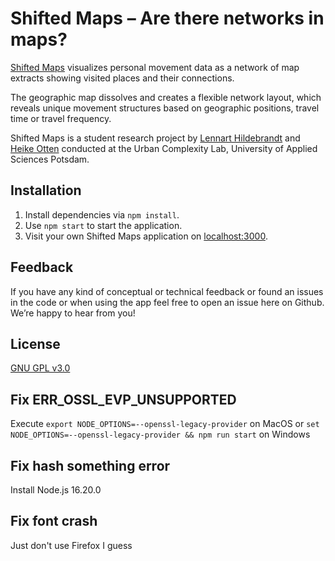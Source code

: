 # Shifted Maps – Are there networks in maps?

[Shifted Maps](https://shifted-maps.com) visualizes personal movement data as a network of map extracts showing visited places and their connections.

The geographic map dissolves and creates a flexible network layout, which reveals unique movement structures based on
geographic positions, travel time or travel frequency.

Shifted Maps is a student research project by [Lennart Hildebrandt](https://lennerd.com/) and [Heike Otten](http://www.heikeotten.de/) conducted at the Urban Complexity Lab, University of Applied Sciences Potsdam.

## Installation

1. Install dependencies via `npm install`.
2. Use `npm start` to start the application.
3. Visit your own Shifted Maps application on [localhost:3000](http://localhost:3000).

## Feedback

If you have any kind of conceptual or technical feedback or found an issues in the code or when using the app feel free to open an issue here on Github. We’re happy to hear from you!

## License

[GNU GPL v3.0](LICENSE)

## Fix ERR_OSSL_EVP_UNSUPPORTED

Execute `export NODE_OPTIONS=--openssl-legacy-provider` on MacOS or `set NODE_OPTIONS=--openssl-legacy-provider && npm run start` on Windows

## Fix hash something error

Install Node.js 16.20.0

## Fix font crash

Just don't use Firefox I guess